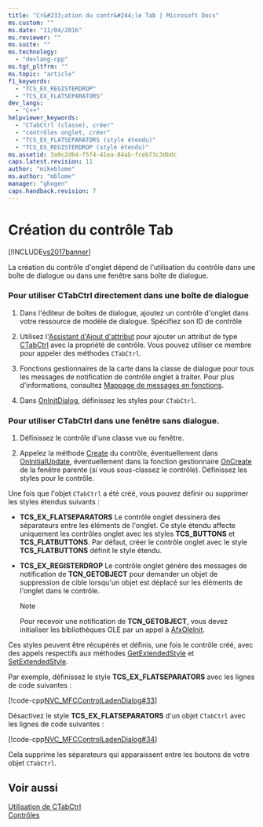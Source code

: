```yaml
---
title: "Cr&#233;ation du contr&#244;le Tab | Microsoft Docs"
ms.custom: ""
ms.date: "11/04/2016"
ms.reviewer: ""
ms.suite: ""
ms.technology: 
  - "devlang-cpp"
ms.tgt_pltfrm: ""
ms.topic: "article"
f1_keywords: 
  - "TCS_EX_REGISTERDROP"
  - "TCS_EX_FLATSEPARATORS"
dev_langs: 
  - "C++"
helpviewer_keywords: 
  - "CTabCtrl (classe), créer"
  - "contrôles onglet, créer"
  - "TCS_EX_FLATSEPARATORS (style étendu)"
  - "TCS_EX_REGISTERDROP (style étendu)"
ms.assetid: 3a9c2d64-f5f4-41ea-84ab-fceb73c3dbdc
caps.latest.revision: 11
author: "mikeblome"
ms.author: "mblome"
manager: "ghogen"
caps.handback.revision: 7
---
```

# Cr&#233;ation du contr&#244;le Tab
[!INCLUDE[vs2017banner](../assembler/inline/includes/vs2017banner.md)]

La création du contrôle d'onglet dépend de l'utilisation du contrôle dans une boîte de dialogue ou dans une fenêtre sans boîte de dialogue.  
  
### Pour utiliser CTabCtrl directement dans une boîte de dialogue  
  
1.  Dans l'éditeur de boîtes de dialogue, ajoutez un contrôle d'onglet dans votre ressource de modèle de dialogue.  Spécifiez son ID de contrôle  
  
2.  Utilisez l'[Assistant d'Ajout d'attribut](../ide/adding-a-member-variable-visual-cpp.md) pour ajouter un attribut de type [CTabCtrl](../mfc/reference/ctabctrl-class.md) avec la propriété de contrôle.  Vous pouvez utiliser ce membre pour appeler des méthodes `CTabCtrl`.  
  
3.  Fonctions gestionnaires de la carte dans la classe de dialogue pour tous les messages de notification de contrôle onglet à traiter.  Pour plus d'informations, consultez [Mappage de messages en fonctions](../mfc/reference/mapping-messages-to-functions.md).  
  
4.  Dans [OnInitDialog](../Topic/CDialog::OnInitDialog.md), définissez les styles pour `CTabCtrl`.  
  
### Pour utiliser CTabCtrl dans une fenêtre sans dialogue.  
  
1.  Définissez le contrôle d'une classe vue ou fenêtre.  
  
2.  Appelez la méthode [Create](../Topic/CTabCtrl::Create.md) du contrôle, éventuellement dans [OnInitialUpdate](../Topic/CView::OnInitialUpdate.md), éventuellement dans la fonction gestionnaire [OnCreate](../Topic/CWnd::OnCreate.md) de la fenêtre parente \(si vous sous\-classez le contrôle\).  Définissez les styles pour le contrôle.  
  
 Une fois que l'objet `CTabCtrl` a été créé, vous pouvez définir ou supprimer les styles étendus suivants :  
  
-   **TCS\_EX\_FLATSEPARATORS** Le contrôle onglet dessinera des séparateurs entre les éléments de l'onglet.  Ce style étendu affecte uniquement les contrôles onglet avec les styles **TCS\_BUTTONS** et **TCS\_FLATBUTTONS**.  Par défaut, créer le contrôle onglet avec le style **TCS\_FLATBUTTONS** définit le style étendu.  
  
-   **TCS\_EX\_REGISTERDROP** Le contrôle onglet génère des messages de notification de **TCN\_GETOBJECT** pour demander un objet de suppression de cible lorsqu'un objet est déplacé sur les éléments de l'onglet dans le contrôle.  
  
    > [!NOTE]
    >  Pour recevoir une notification de **TCN\_GETOBJECT**, vous devez initialiser les bibliothèques OLE par un appel à [AfxOleInit](../Topic/AfxOleInit.md).  
  
 Ces styles peuvent être récupérés et définis, une fois le contrôle créé, avec des appels respectifs aux méthodes [GetExtendedStyle](../Topic/CTabCtrl::GetExtendedStyle.md) et [SetExtendedStyle](../Topic/CTabCtrl::SetExtendedStyle.md).  
  
 Par exemple, définissez le style **TCS\_EX\_FLATSEPARATORS** avec les lignes de code suivantes :  
  
 [!code-cpp[NVC_MFCControlLadenDialog#33](../mfc/codesnippet/CPP/creating-the-tab-control_1.cpp)]  
  
 Désactivez le style **TCS\_EX\_FLATSEPARATORS** d'un objet `CTabCtrl` avec les lignes de code suivantes :  
  
 [!code-cpp[NVC_MFCControlLadenDialog#34](../mfc/codesnippet/CPP/creating-the-tab-control_2.cpp)]  
  
 Cela supprime les séparateurs qui apparaissent entre les boutons de votre objet `CTabCtrl`.  
  
## Voir aussi  
 [Utilisation de CTabCtrl](../mfc/using-ctabctrl.md)   
 [Contrôles](../mfc/controls-mfc.md)